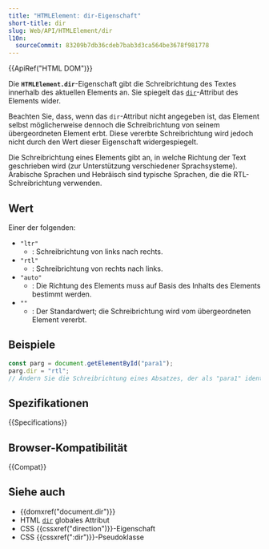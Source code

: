 ```yaml
---
title: "HTMLElement: dir-Eigenschaft"
short-title: dir
slug: Web/API/HTMLElement/dir
l10n:
  sourceCommit: 83209b7db36cdeb7bab3d3ca564be3678f981778
---
```


{{ApiRef("HTML DOM")}}

Die **`HTMLElement.dir`**-Eigenschaft gibt die Schreibrichtung des Textes innerhalb des aktuellen Elements an. Sie spiegelt das [`dir`](/de/docs/Web/HTML/Global_attributes/dir)-Attribut des Elements wider.

Beachten Sie, dass, wenn das `dir`-Attribut nicht angegeben ist, das Element selbst möglicherweise dennoch die Schreibrichtung von seinem übergeordneten Element erbt. Diese vererbte Schreibrichtung wird jedoch nicht durch den Wert dieser Eigenschaft widergespiegelt.

Die Schreibrichtung eines Elements gibt an, in welche Richtung der Text geschrieben wird (zur Unterstützung verschiedener Sprachsysteme). Arabische Sprachen und Hebräisch sind typische Sprachen, die die RTL-Schreibrichtung verwenden.

## Wert

Einer der folgenden:

- `"ltr"`
  - : Schreibrichtung von links nach rechts.
- `"rtl"`
  - : Schreibrichtung von rechts nach links.
- `"auto"`
  - : Die Richtung des Elements muss auf Basis des Inhalts des Elements bestimmt werden.
- `""`
  - : Der Standardwert; die Schreibrichtung wird vom übergeordneten Element vererbt.

## Beispiele

```js
const parg = document.getElementById("para1");
parg.dir = "rtl";
// Ändern Sie die Schreibrichtung eines Absatzes, der als "para1" identifiziert ist
```

## Spezifikationen

{{Specifications}}

## Browser-Kompatibilität

{{Compat}}

## Siehe auch

- {{domxref("document.dir")}}
- HTML [`dir`](/de/docs/Web/HTML/Global_attributes/dir) globales Attribut
- CSS {{cssxref("direction")}}-Eigenschaft
- CSS {{cssxref(":dir")}}-Pseudoklasse
